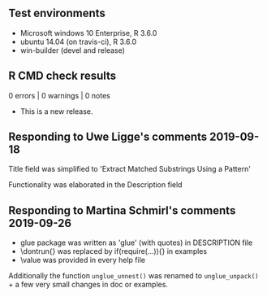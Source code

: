 ## Test environments
* Microsoft windows 10 Enterprise, R 3.6.0
* ubuntu 14.04 (on travis-ci), R 3.6.0
* win-builder (devel and release)

## R CMD check results

0 errors | 0 warnings | 0 notes

* This is a new release.

## Responding to Uwe Ligge's comments 2019-09-18

Title field was simplified to 'Extract Matched Substrings Using a Pattern'

Functionality was elaborated in the Description field

## Responding to Martina Schmirl's comments 2019-09-26

* glue package was written as 'glue' (with quotes) in DESCRIPTION file
* \dontrun{} was replaced by if(require(...)){} in examples
* \value was provided in every help file

Additionally the function `unglue_unnest()` was renamed to `unglue_unpack()` +
a few very small changes in doc or examples.

